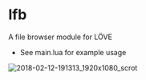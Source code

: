 # lfb
A file browser module for LÖVE

* See main.lua for example usage

![2018-02-12-191313_1920x1080_scrot](https://user-images.githubusercontent.com/1535179/36114763-de6828f0-1028-11e8-9ecb-b982601cd65a.png)

